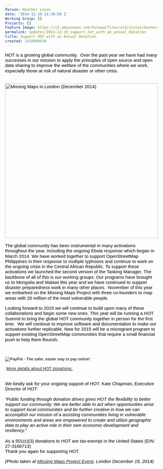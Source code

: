 ```yaml
---
Person: Heather Leson
date: '2014-12-19 14:38:50 Z'
Working Group: []
Projects: []
Feature Image: https://s3.amazonaws.com/hotwww/files/old/styles/banner/public/missing+maps+London++(Dec.+2014).jpg
permalink: updates/2014-12-19_support_hot_with_an_annual_donation
title: Support HOT with an Annual Donation
created: 1418999930
---
```

<p style="line-height: 1.15; margin-top: 0pt; margin-bottom: 0pt;" dir="ltr"><span style="font-size: 15px; font-family: Arial; color: #000000; background-color: transparent; font-weight: normal; font-style: normal; font-variant: normal; text-decoration: none; vertical-align: baseline;">HOT is a growing global community. &nbsp;Over the past year we have had many successes in our mission to apply the principles of open source and open data sharing to improve the welfare of the communities where we work, especially those at risk of natural disaster or other crisis.</span></p><p style="line-height: 1.15; margin-top: 0pt; margin-bottom: 0pt;" dir="ltr">&nbsp;</p><p style="line-height: 1.15; margin-top: 0pt; margin-bottom: 0pt;" dir="ltr"><span style="font-size: 15px; font-family: Arial; color: #000000; background-color: transparent; font-weight: normal; font-style: normal; font-variant: normal; text-decoration: none; vertical-align: baseline;">&nbsp;<img class="image-large" title="Missing Maps (London, December 2014)" src="https://s3.amazonaws.com/hotwww/files/old/styles/large/public/missing%20maps%20London%20%20%28Dec.%202014%29.jpg?itok=hZURodm-" alt="Missing Maps in London (December 2014)" height="510" width="504"></span></p><p style="line-height: 1.15; margin-top: 0pt; margin-bottom: 0pt;" dir="ltr">&nbsp;</p><p style="line-height: 1.15; margin-top: 0pt; margin-bottom: 0pt;" dir="ltr"><span style="font-size: 15px; font-family: Arial; color: #000000; background-color: transparent; font-weight: normal; font-style: normal; font-variant: normal; text-decoration: none; vertical-align: baseline;"><span style="font-size: 15px; font-family: Arial; color: #000000; background-color: transparent; font-weight: normal; font-style: normal; font-variant: normal; text-decoration: none; vertical-align: baseline;">The global com</span>munity has been ins</span><span style="font-size: 15px; font-family: Arial; color: #000000; background-color: transparent; font-weight: normal; font-style: normal; font-variant: normal; text-decoration: none; vertical-align: baseline;">trumental in many activations throughout the year, including the ongoing Ebola response which began in March 2014. We have worked together to support OpenStreetMap Philippines in their response to multiple typhoons and continue to work on the ongoing crisis in the Central African Republic. To support these activations we launched the second version of the Tasking Manager. The backbone of all of this is our working groups. Our programs have brought us to Mongolia and Malawi this year and we have continued to support disaster preparedness work in many other places. &nbsp;November of this year we embarked on the Missing Maps Project with three co-founders to map areas with 20 million of the most vulnerable people. </span></p><p style="line-height: 1.15; margin-top: 0pt; margin-bottom: 0pt;" dir="ltr">&nbsp;</p><p style="line-height: 1.15; margin-top: 0pt; margin-bottom: 0pt;" dir="ltr"><span style="font-size: 15px; font-family: Arial; color: #000000; background-color: transparent; font-weight: normal; font-style: normal; font-variant: normal; text-decoration: none; vertical-align: baseline;">Looking forward to 2015 we will continue to build upon many of these collaborations and begin some new ones. This year will be running a HOT Summit to bring the global HOT community together in person for the first time. &nbsp;We will continue to improve software and documentation to make our activations further replicable. New for 2015 will be a microgrant program to support existing OpenStreetMap communities that require a small financial push to help them flourish. </span></p><p style="line-height: 1.15; margin-top: 0pt; margin-bottom: 0pt;" dir="ltr">&nbsp;</p><p style="line-height: 1.15; margin-top: 0pt; margin-bottom: 0pt;" dir="ltr">&nbsp;</p><form action="https://www.paypal.com/cgi-bin/webscr" method="post" target="_top"><p><input name="cmd" value="_s-xclick" type="hidden"> <input name="hosted_button_id" value="8VBN9QHNVKVS6" type="hidden"> <input name="submit" src="https://www.paypalobjects.com/en_US/i/btn/btn_donateCC_LG.gif" alt="PayPal - The safer, easier way to pay online!" type="image"> <img src="https://www.paypalobjects.com/en_US/i/scr/pixel.gif" alt="" border="0" height="1" width="1"></p>&nbsp;<a style="font-size: 13.3333330154419px; line-height: 19.9456005096436px;" href="http://hot.openstreetmap.org/donate" target="_blank">More details about HOT donations.</a></form><p style="line-height: 1.15; margin-top: 0pt; margin-bottom: 0pt;" dir="ltr">&nbsp;</p><p style="line-height: 1.15; margin-top: 0pt; margin-bottom: 0pt;" dir="ltr"><span style="font-size: 15px; font-family: Arial; color: #000000; background-color: transparent; font-weight: normal; font-style: normal; font-variant: normal; text-decoration: none; vertical-align: baseline;">We kindly ask for your ongoing support of HOT. Kate Chapman, Executive Director of HOT: </span></p><p style="line-height: 1.15; margin-top: 0pt; margin-bottom: 0pt;" dir="ltr">&nbsp;</p><p style="line-height: 1.15; margin-top: 0pt; margin-bottom: 0pt;" dir="ltr"><em><span style="font-size: 15px; font-family: Arial; color: #000000; background-color: transparent; font-weight: normal; font-variant: normal; text-decoration: none; vertical-align: baseline;">“Public funding through donation drives gives HOT the flexibility to better support our community. We are better able to act when opportunities arise to support local communities and be further creative in how we can accomplish our mission of a assisting communities living in vulnerable environments and areas are empowered to create and utilize geographic data to play an active role in their own economic development and resiliency.”</span></em></p><p style="line-height: 1.15; margin-top: 0pt; margin-bottom: 0pt;" dir="ltr"><span style="font-size: 15px; font-family: Arial; color: #000000; background-color: transparent; font-weight: normal; font-style: normal; font-variant: normal; text-decoration: none; vertical-align: baseline;"> <br></span></p><p style="line-height: 1.15; margin-top: 0pt; margin-bottom: 0pt;" dir="ltr"><span style="font-size: 15px; font-family: Arial; color: #000000; background-color: transparent; font-weight: normal; font-style: normal; font-variant: normal; text-decoration: none; vertical-align: baseline;">As a 501(c)(3) donations to HOT are tax-exempt in the United States (EIN: 27-3166713)</span></p><p style="line-height: 1.15; margin-top: 0pt; margin-bottom: 0pt;" dir="ltr"><span style="font-size: 15px; font-family: Arial; color: #000000; background-color: transparent; font-weight: normal; font-style: normal; font-variant: normal; text-decoration: none; vertical-align: baseline;">Thank you again for supporting HOT.</span></p><p style="line-height: 1.15; margin-top: 0pt; margin-bottom: 0pt;" dir="ltr">&nbsp;</p><p style="line-height: 1.15; margin-top: 0pt; margin-bottom: 0pt;" dir="ltr"><em><span style="font-size: 15px; font-family: Arial; color: #000000; background-color: transparent; font-weight: normal; font-variant: normal; text-decoration: none; vertical-align: baseline;">(Photo taken at <a href="https://www.facebook.com/MissingMapsProject">Missing Maps Project Event</a>, London December 15, 2014)</span></em></p>
